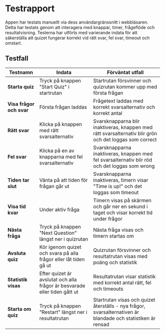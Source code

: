 # Testrapport

Appen har testats manuellt via dess användargränssnitt i webbläsaren. Detta har testats genom att interagera med knappar, timer, frågeflöde och resultatvisning. Testerna har utförts med varierande indata för att säkerställa att quizet fungerar korrekt vid rätt svar, fel svar, timeout och omstart.

## Testfall

| Testnamn | Indata | Förväntat utfall |
|----------|--------|------------------|
| **Starta quiz** | Tryck på knappen "Start Quiz" i startrutan | Startrutan försvinner och quizrutan kommer upp med första frågan |
| **Visa frågor och svar** | Första frågan laddas | Frågetext laddas med korrekt svarsalternativ och korrekt antal |
| **Rätt svar** | Klicka på knappen med rätt svarsalternativ | Svarsknapparna blir inaktiveras, knappen med rätt svarsalternativ blir grön och det loggas som correct |
| **Fel svar** | Klicka på en av knapparna med fel svarsalternativ | Svarsknapparna inaktiveras, knappen med fel svarsalternativ blir röd och det loggas som wrong |
| **Tiden tar slut** | Vänta på att tiden för frågan går ut | Svarsknapparna inaktiveras, timern visar "Time is up!" och det loggas som timeout |
| **Visa tid kvar** | Under aktiv fråga | Timern visas på skärmen och går ner en sekund i taget och visar korrekt tid under frågor |
| **Nästa fråga** | Tryck på knappen "Next Question" längst ner i quizrutan | Nästa fråga visas och timern startas om |
| **Avsluta quiz** | Kör igenom quizet och svara på alla frågor eller låt tiden gå ut | Quizrutan försvinner och resultatrutan visas med poäng och statistik |
| **Statistik visas** | Efter quizet är avslutat och alla frågor är besvarade eller tiden gått ut | Resultatrutan visar statistik med korrekt antal rätt, fel och timeouts |
| **Starta om quiz** | Tryck på knappen "Restart" längst ner i resultatrutan | Startrutan visas och quizet återställs - nya frågor, svarsalternativen är blandade och statistiken är rensad |